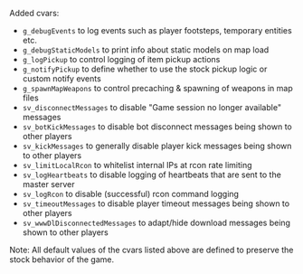 Added cvars:
  * `g_debugEvents` to log events such as player footsteps, temporary entities etc.
  * `g_debugStaticModels` to print info about static models on map load
  * `g_logPickup` to control logging of item pickup actions
  * `g_notifyPickup` to define whether to use the stock pickup logic or custom notify events
  * `g_spawnMapWeapons` to control precaching & spawning of weapons in map files
  * `sv_disconnectMessages` to disable "Game session no longer available" messages
  * `sv_botKickMessages` to disable bot disconnect messages being shown to other players
  * `sv_kickMessages` to generally disable player kick messages being shown to other players
  * `sv_limitLocalRcon` to whitelist internal IPs at rcon rate limiting
  * `sv_logHeartbeats` to disable logging of heartbeats that are sent to the master server
  * `sv_logRcon` to disable (successful) rcon command logging
  * `sv_timeoutMessages` to disable player timeout messages being shown to other players
  * `sv_wwwDlDisconnectedMessages` to adapt/hide download messages being shown to other players

Note: All default values of the cvars listed above are defined to preserve the stock behavior of the game.